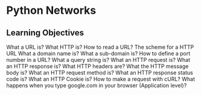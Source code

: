 # Python Networks
## Learning Objectives
What a URL is?
What HTTP is?
How to read a URL?
The scheme for a HTTP URL
What a domain name is?
What a sub-domain is?
How to define a port number in a URL?
What a query string is?
What an HTTP request is?
What an HTTP response is?
What HTTP headers are?
What the HTTP message body is?
What an HTTP request method is?
What an HTTP response status code is?
What an HTTP Cookie is?
How to make a request with cURL?
What happens when you type google.com in your browser (Application level)?
